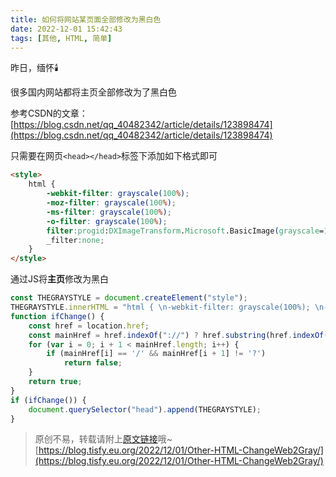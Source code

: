 ```yaml
---
title: 如何将网站某页面全部修改为黑白色
date: 2022-12-01 15:42:43
tags: [其他, HTML, 简单]
---
```


昨日，缅怀🕯️

很多国内网站都将主页全部修改为了黑白色

参考CSDN的文章：[https://blog.csdn.net/qq_40482342/article/details/123898474](https://blog.csdn.net/qq_40482342/article/details/123898474)

只需要在网页```<head></head>```标签下添加如下格式即可

```html
<style> 
    html { 
        -webkit-filter: grayscale(100%); 
        -moz-filter: grayscale(100%); 
        -ms-filter: grayscale(100%); 
        -o-filter: grayscale(100%); 
        filter:progid:DXImageTransform.Microsoft.BasicImage(grayscale=1);  
        _filter:none; 
    } 
</style>
```

通过JS将**主页**修改为黑白

```javascript
const THEGRAYSTYLE = document.createElement("style");
THEGRAYSTYLE.innerHTML = "html { \n-webkit-filter: grayscale(100%); \n-moz-filter: grayscale(100%); \n-ms-filter: grayscale(100%); \n-o-filter: grayscale(100%); \nfilter:progid:DXImageTransform.Microsoft.BasicImage(grayscale=1);  \n_filter:none; \n}"
function ifChange() {
    const href = location.href;
    const mainHref = href.indexOf("://") ? href.substring(href.indexOf("://") + 3) : href;
    for (var i = 0; i + 1 < mainHref.length; i++) {
        if (mainHref[i] == '/' && mainHref[i + 1] != '?')
            return false;
    }
    return true;
}
if (ifChange()) {
    document.querySelector("head").append(THEGRAYSTYLE);
}
```

> 原创不易，转载请附上[原文链接](https://blog.tisfy.eu.org/2022/12/01/Other-HTML-ChangeWeb2Gray/)哦~
> [https://blog.tisfy.eu.org/2022/12/01/Other-HTML-ChangeWeb2Gray/](https://blog.tisfy.eu.org/2022/12/01/Other-HTML-ChangeWeb2Gray/)
